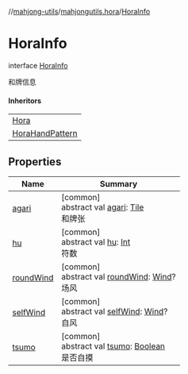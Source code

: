 //[mahjong-utils](../../../index.md)/[mahjongutils.hora](../index.md)/[HoraInfo](index.md)

# HoraInfo

interface [HoraInfo](index.md)

和牌信息

#### Inheritors

| |
|---|
| [Hora](../-hora/index.md) |
| [HoraHandPattern](../-hora-hand-pattern/index.md) |

## Properties

| Name | Summary |
|---|---|
| [agari](agari.md) | [common]<br>abstract val [agari](agari.md): [Tile](../../mahjongutils.models/-tile/index.md)<br>和牌张 |
| [hu](hu.md) | [common]<br>abstract val [hu](hu.md): [Int](https://kotlinlang.org/api/latest/jvm/stdlib/kotlin/-int/index.html)<br>符数 |
| [roundWind](round-wind.md) | [common]<br>abstract val [roundWind](round-wind.md): [Wind](../../mahjongutils.models/-wind/index.md)?<br>场风 |
| [selfWind](self-wind.md) | [common]<br>abstract val [selfWind](self-wind.md): [Wind](../../mahjongutils.models/-wind/index.md)?<br>自风 |
| [tsumo](tsumo.md) | [common]<br>abstract val [tsumo](tsumo.md): [Boolean](https://kotlinlang.org/api/latest/jvm/stdlib/kotlin/-boolean/index.html)<br>是否自摸 |
